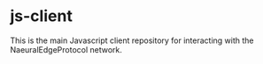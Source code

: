 # js-client
This is the main Javascript client repository for interacting with the NaeuralEdgeProtocol network.